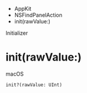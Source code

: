 

- AppKit
- NSFindPanelAction
-  init(rawValue:) 

Initializer

# init(rawValue:)

macOS

``` source
init?(rawValue: UInt)
```

